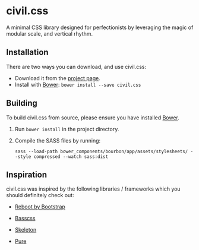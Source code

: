 # civil.css

A minimal CSS library designed for perfectionists by leveraging the magic of modular scale, and vertical rhythm.


## Installation

There are two ways you can download, and use civil.css:

- Download it from the [project page][downloads].
- Install with [Bower][bower]: `bower install --save civil.css`


## Building

To build civil.css from source, please ensure you have installed [Bower][bower].

1. Run `bower install` in the project directory.
2. Compile the SASS files by running:

    ```shell
    sass --load-path bower_components/bourbon/app/assets/stylesheets/ --style compressed --watch sass:dist
    ```


## Inspiration

civil.css was inspired by the following libraries / frameworks which you should definitely check out:

- [Reboot by Bootstrap](https://github.com/twbs/bootstrap/)
- [Basscss](http://www.basscss.com/)
- [Skeleton](http://getskeleton.com/)
- [Pure](http://purecss.io/)


  [bower]: http://bower.io/
  [downloads]: https://github.com/CivilApp/civil.css/releases
